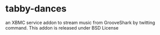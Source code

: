 tabby-dances
============

an XBMC service addon to stream music from GrooveShark by twitting command. This addon is released under BSD License